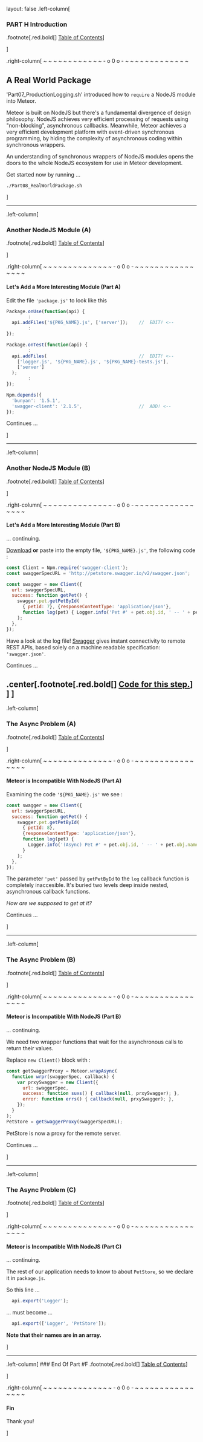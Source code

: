 layout: false
.left-column[
  ### PART H Introduction

.footnote[.red.bold[] [Table of Contents](./)] 
<!-- H -->]
.right-column[
 ~ ~ ~ ~ ~ ~ ~ ~ ~ ~ ~ ~ - o 0 o - ~ ~ ~ ~ ~ ~ ~ ~ ~ ~ ~ ~ ~

## A Real World Package

'Part07_ProductionLogging.sh' introduced how to ```require``` a NodeJS module into Meteor.

Meteor is built on NodeJS but there's a fundamental divergence of design philosophy.  NodeJS achieves very efficient processing of requests using "non-blocking", asynchronous callbacks.  Meanwhile, Meteor achieves a very efficient development platform with event-driven synchronous programming, by hiding the complexity of asynchronous coding within synchronous wrappers.

An understanding of synchronous wrappers of NodeJS modules opens the doors to the whole NodeJS ecosystem for use in Meteor development.

Get started now by running ...
```terminal
./Part08_RealWorldPackage.sh
```



<!-- B -->]
---
.left-column[
  ### Another NodeJS Module (A)
.footnote[.red.bold[] [Table of Contents](./)] 
<!-- H -->]
.right-column[
~ ~ ~ ~ ~ ~ ~ ~ ~ ~ ~ ~ ~ ~ - o 0 o - ~ ~ ~ ~ ~ ~ ~ ~ ~ ~ ~ ~ ~ ~ ~ ~

#### Let's Add a More Interesting Module (Part A)


Edit the file ```'package.js'``` to look like this

```javascript
Package.onUse(function(api) {
        :
  api.addFiles('${PKG_NAME}.js', ['server']);    //  EDIT! <--
        :
});

Package.onTest(function(api) {
        :
  api.addFiles(                                  //  EDIT! <--
    ['logger.js', '${PKG_NAME}.js', '${PKG_NAME}-tests.js'],
    ['server']
  );
        :
});

Npm.depends({
  'bunyan': '1.5.1',
  'swagger-client': '2.1.5',                     //  ADD! <--
});
```
Continues ...


<!-- B -->]
---
.left-column[
  ### Another NodeJS Module (B)
.footnote[.red.bold[] [Table of Contents](./)] 
<!-- H -->]
.right-column[
~ ~ ~ ~ ~ ~ ~ ~ ~ ~ ~ ~ ~ ~ - o 0 o - ~ ~ ~ ~ ~ ~ ~ ~ ~ ~ ~ ~ ~ ~ ~ ~

#### Let's Add a More Interesting Module (Part B)

... continuing.

<a href='https://raw.githubusercontent.com/martinhbramwell/Meteor-CI-Tutorial/master/fragments/yourpackage.js' target='_blank'>Download</a> **or** paste into the empty file, ```'${PKG_NAME}.js'```, the following code :

```javascript
const Client = Npm.require('swagger-client');
const swaggerSpecURL = 'http://petstore.swagger.io/v2/swagger.json';

const swagger = new Client({
  url: swaggerSpecURL,
  success: function getPet() {
    swagger.pet.getPetById(
      { petId: 7}, {responseContentType: 'application/json'},
      function log(pet) { Logger.info('Pet #' + pet.obj.id, ' -- ' + pet.obj.name);  }
    );
  },
});
```
Have a look at the log file! <a href='http://petstore.swagger.io/#!/pet/getPetById' target='_blank'>Swagger</a> gives instant connectivity to remote REST APIs, based solely on a machine readable specification: ```'swagger.json'```.

Continues ...


<!-- Code for this begins at line #26 -->
<!-- B -->
.center[.footnote[.red.bold[] <a href="https://github.com/martinhbramwell/Meteor-CI-Tutorial/blob/master/Part08_RealWorldPackage.sh#L26" target="_blank">Code for this step.</a>] ]
]
---
.left-column[
  ### The Async Problem (A)
.footnote[.red.bold[] [Table of Contents](./)] 
<!-- H -->]
.right-column[
~ ~ ~ ~ ~ ~ ~ ~ ~ ~ ~ ~ ~ ~ - o 0 o - ~ ~ ~ ~ ~ ~ ~ ~ ~ ~ ~ ~ ~ ~ ~ ~

#### Meteor is Incompatible With NodeJS  (Part A)

Examining the code ```'${PKG_NAME}.js'``` we see :
```javascript
const swagger = new Client({
  url: swaggerSpecURL,
  success: function getPet() {
    swagger.pet.getPetById(
      { petId: 8},
      {responseContentType: 'application/json'},
      function log(pet) {
        Logger.info('(Async) Pet #' + pet.obj.id, ' -- ' + pet.obj.name);
      }
    );
  },
});
```
The parameter ```'pet'``` passed by ```getPetById``` to the ```log``` callback function is completely inaccesible.  It's buried two levels deep inside nested, asynchronous callback functions.

*How are we supposed to get at it?*


Continues ...


<!-- B -->]
---
.left-column[
  ### The Async Problem (B)
.footnote[.red.bold[] [Table of Contents](./)] 
<!-- H -->]
.right-column[
~ ~ ~ ~ ~ ~ ~ ~ ~ ~ ~ ~ ~ ~ - o 0 o - ~ ~ ~ ~ ~ ~ ~ ~ ~ ~ ~ ~ ~ ~ ~ ~

#### Meteor is Incompatible With NodeJS  (Part B)

... continuing.

We need two wrapper functions that wait for the asynchronous calls to return their values.

Replace ```new Client()``` block with :
```javascript
const getSwaggerProxy = Meteor.wrapAsync(
  function wrpr(swaggerSpec, callback) {
    var prxySwagger = new Client({
      url: swaggerSpec,
      success: function suxs() { callback(null, prxySwagger); },
      error: function errs() { callback(null, prxySwagger); },
    });
  }
);
PetStore = getSwaggerProxy(swaggerSpecURL);
```
PetStore is now a proxy for the remote server.

Continues ...


<!-- B -->]
---
.left-column[
  ### The Async Problem (C)
.footnote[.red.bold[] [Table of Contents](./)] 
<!-- H -->]
.right-column[
~ ~ ~ ~ ~ ~ ~ ~ ~ ~ ~ ~ ~ ~ - o 0 o - ~ ~ ~ ~ ~ ~ ~ ~ ~ ~ ~ ~ ~ ~ ~ ~

#### Meteor is Incompatible With NodeJS  (Part C)

... continuing.

The rest of our application needs to know to about ```PetStore```, so we declare it in ```package.js```.

So this line ...
```javascript
  api.export('Logger');
```

... must become ...
```javascript
  api.export(['Logger', 'PetStore']);
```
**Note that their names are in an array.**


<!-- B -->]
---
.left-column[
    ### End Of Part #F
.footnote[.red.bold[] [Table of Contents](./)] 
<!-- H -->]
.right-column[
~ ~ ~ ~ ~ ~ ~ ~ ~ ~ ~ ~ ~ ~ - o 0 o - ~ ~ ~ ~ ~ ~ ~ ~ ~ ~ ~ ~ ~ ~ ~ ~

#### Fin

Thank you!



<!-- B -->]
